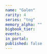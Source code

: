 ```yaml
---
name: "Galen"
rarity: 4
series: "tng"
memory_alpha: ""
bigbook_tier:
events:
in_portal:
published: false
---
```

